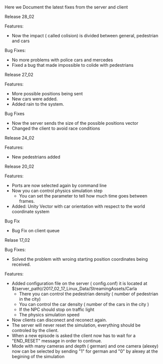 Here we Document the latest fixes from the server and client


Release 28_02

Features:

* Now the impact ( called colision) is divided between general, pedestrian and cars

Bug Fixes:

* No more problems with police cars and mercedes
* Fixed a bug that made impossible to colide with pedestrians


Release 27_02

Features:

* More possible positions being sent
* New cars were added.
* Added rain to the system.


Bug Fixes
* Now the server sends the size  of the possible positions vector 
* Changed the client to avoid race conditions


Release 24_02

Features:

* New pedestrians added

Release 20_02

Features:

* Ports are now selected again by command line
* Now you can control physics simulation step	
	* You can set the parameter to tell how much time goes between frames.
* Added: Unity Vector with car orientation with respect to the world coordinate system


Bug Fix

* Bug Fix on client queue






Relase 17_02

Bug Fixes:

* Solved the problem with wroing starting position coordinates being received.


Features: 

* Added configuration file on the server ( config.conf) it is located
at $(server_path)/2017_02_17_Linux_Data/StreamingAssets/Carla
	* There you can control the pedestrian density  ( number of pedestrian in the city)
	* You can control the car density ( number of the cars in the city )
	* If the NPC should stop on traffic light
	* The physics simulation speed
* Now clients can disconect and reconect again.
* The server will never reset the simulation, everything should be controled by the client.
* When a new episode is asked the client now has to wait for a "END_RESET" message in order to continue.
* Mode with many cameras and depth ( german) and one camera (alexey) now can be selected by sending "1" for german and "0" by alexey at 
the begining of the simulation





